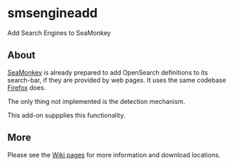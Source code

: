 smsengineadd
============

Add Search Engines to SeaMonkey

About
-----

[SeaMonkey](http://www.seamonkey-project.org/) is already prepared to add
OpenSearch definitions to its search-bar, if they are provided by web pages.
It uses the same codebase [Firefox](http://www.mozilla.org/) does.

The only thing not implemented is the detection mechanism.

This add-on suppplies this functionality.

More
----

Please see the [Wiki pages](wiki/) for more information and download
locations.
